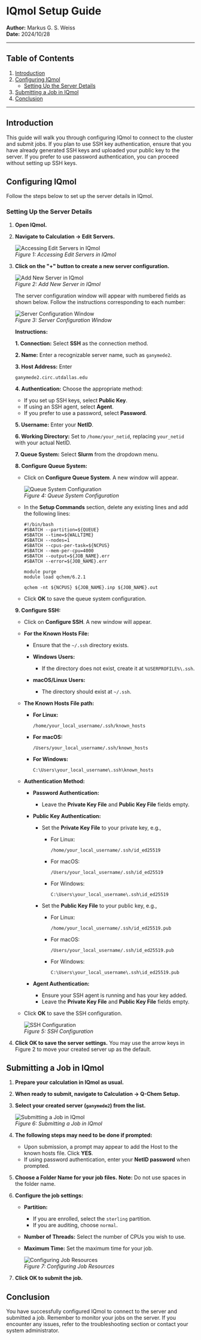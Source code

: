 # IQmol Setup Guide

**Author:** Markus G. S. Weiss  
**Date:** 2024/10/28

---

## Table of Contents

1. [Introduction](#introduction)
2. [Configuring IQmol](#configuring-iqmol)
   - [Setting Up the Server Details](#setting-up-the-server-details)
3. [Submitting a Job in IQmol](#submitting-a-job-in-iqmol)
4. [Conclusion](#conclusion)

---

## Introduction

This guide will walk you through configuring IQmol to connect to the cluster and submit jobs. If you plan to use SSH key authentication, ensure that you have already generated SSH keys and uploaded your public key to the server. If you prefer to use password authentication, you can proceed without setting up SSH keys.

## Configuring IQmol

Follow the steps below to set up the server details in IQmol.

### Setting Up the Server Details

1. **Open IQmol.**

2. **Navigate to Calculation → Edit Servers.**

   ![Accessing Edit Servers in IQmol](images/iqmol_edit_servers.png)  
   *Figure 1: Accessing Edit Servers in IQmol*

3. **Click on the "+" button to create a new server configuration.**

   ![Add New Server in IQmol](images/iqmol_add_server.png)  
   *Figure 2: Add New Server in IQmol*

   The server configuration window will appear with numbered fields as shown below. Follow the instructions corresponding to each number:

   ![Server Configuration Window](images/iqmol_server_configuration_numbered.png)  
   *Figure 3: Server Configuration Window*

   **Instructions:**

   **1. Connection:** Select **SSH** as the connection method.

   **2. Name:** Enter a recognizable server name, such as `ganymede2`.

   **3. Host Address:** Enter

     ```
     ganymede2.circ.utdallas.edu
     ```

   **4. Authentication:** Choose the appropriate method:

   - If you set up SSH keys, select **Public Key**.
   - If using an SSH agent, select **Agent**.
   - If you prefer to use a password, select **Password**.

   **5. Username:** Enter your **NetID**.

   **6. Working Directory:** Set to `/home/your_netid`, replacing `your_netid` with your actual NetID.

   **7. Queue System:** Select **Slurm** from the dropdown menu.

   **8. Configure Queue System:**

   - Click on **Configure Queue System**. A new window will appear.

     ![Queue System Configuration](images/iqmol_queue_system_configuration.png)  
     *Figure 4: Queue System Configuration*

   - In the **Setup Commands** section, delete any existing lines and add the following lines:

     ```
     #!/bin/bash
     #SBATCH --partition=${QUEUE}
     #SBATCH --time=${WALLTIME}
     #SBATCH --nodes=1
     #SBATCH --cpus-per-task=${NCPUS}
     #SBATCH --mem-per-cpu=4000
     #SBATCH --output=${JOB_NAME}.err
     #SBATCH --error=${JOB_NAME}.err

     module purge
     module load qchem/6.2.1

     qchem -nt ${NCPUS} ${JOB_NAME}.inp ${JOB_NAME}.out
     ```

   - Click **OK** to save the queue system configuration.

   **9. Configure SSH:**

   - Click on **Configure SSH**. A new window will appear.

   - **For the Known Hosts File:**

     - Ensure that the `~/.ssh` directory exists.

     - **Windows Users:**

       - If the directory does not exist, create it at `%USERPROFILE%\.ssh`.

     - **macOS/Linux Users:**

       - The directory should exist at `~/.ssh`.

   - **The Known Hosts File path:**

     - **For Linux:**

       ```
       /home/your_local_username/.ssh/known_hosts
       ```

     - **For macOS:**

       ```
       /Users/your_local_username/.ssh/known_hosts
       ```

     - **For Windows:**

       ```
       C:\Users\your_local_username\.ssh\known_hosts
       ```

   - **Authentication Method:**

     - **Password Authentication:**

       - Leave the **Private Key File** and **Public Key File** fields empty.

     - **Public Key Authentication:**

       - Set the **Private Key File** to your private key, e.g.,

         - For Linux:

           ```
           /home/your_local_username/.ssh/id_ed25519
           ```

         - For macOS:

           ```
           /Users/your_local_username/.ssh/id_ed25519
           ```

         - For Windows:

           ```
           C:\Users\your_local_username\.ssh\id_ed25519
           ```

       - Set the **Public Key File** to your public key, e.g.,

         - For Linux:

           ```
           /home/your_local_username/.ssh/id_ed25519.pub
           ```

         - For macOS:

           ```
           /Users/your_local_username/.ssh/id_ed25519.pub
           ```

         - For Windows:

           ```
           C:\Users\your_local_username\.ssh\id_ed25519.pub
           ```

     - **Agent Authentication:**

       - Ensure your SSH agent is running and has your key added.
       - Leave the **Private Key File** and **Public Key File** fields empty.

   - Click **OK** to save the SSH configuration.

     ![SSH Configuration](images/iqmol_ssh_configuration.png)  
     *Figure 5: SSH Configuration*

4. **Click OK to save the server settings.** You may use the arrow keys in Figure 2 to move your created server up as the default.

## Submitting a Job in IQmol

1. **Prepare your calculation in IQmol as usual.**

2. **When ready to submit, navigate to Calculation → Q-Chem Setup.**

3. **Select your created server (`ganymede2`) from the list.**

   ![Submitting a Job in IQmol](images/iqmol_submit_job.png)  
   *Figure 6: Submitting a Job in IQmol*

4. **The following steps may need to be done if prompted:**

   - Upon submission, a prompt may appear to add the Host to the known hosts file. Click **YES**.
   - If using password authentication, enter your **NetID password** when prompted.

5. **Choose a Folder Name for your job files.** **Note:** Do not use spaces in the folder name.

6. **Configure the job settings:**

   - **Partition:**

     - If you are enrolled, select the `sterling` partition.
     - If you are auditing, choose `normal`.

   - **Number of Threads:** Select the number of CPUs you wish to use.

   - **Maximum Time:** Set the maximum time for your job.

     ![Configuring Job Resources](images/iqmol_job_resources.png)  
     *Figure 7: Configuring Job Resources*

7. **Click OK to submit the job.**

## Conclusion

You have successfully configured IQmol to connect to the server and submitted a job. Remember to monitor your jobs on the server. If you encounter any issues, refer to the troubleshooting section or contact your system administrator.

